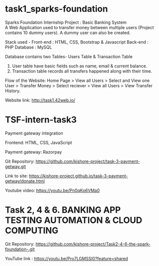 # task1_sparks-foundation
Sparks Foundation Internship Project : Basic Banking System  
A Web Application used to transfer money between multiple users (Project contains 10 dummy users). A dummy user can also be created.  

Stack used - 
Front-end : HTML, CSS, Bootstrap & Javascript 
Back-end : PHP 
Database : MySQL   

Database contains two Tables- Users Table & Transaction Table 
1. User table have basic fields such as name, email & current balance. 
2. Transaction table records all transfers happened along with their time.  

Flow of the Website: Home Page > View all Users > Select and View one User > Transfer Money > Select reciever > View all Users > View Transfer History.

Website link: http://task1.42web.io/


# TSF-intern-task3 

 Payment gateway integration

Frontend: HTML, CSS, JavaScript

Payment gateway: Razorpay

Git Repository:  https://github.com/kishore-project/task-3-payment-getway.git

Link to site: https://kishore-project.github.io/task-3-payment-getway/donate.html

Youtube video:  https://youtu.be/Pn0qKo6VMa0

# Task 2, 4 & 6. BANKING APP  TESTING AUTOMATION & CLOUD COMPUTING 

Git Repository:  https://github.com/kishore-project/Task2-4-6-the-spark-foundation-.git

YouTube link : https://youtu.be/Pro7LGMSSI0?feature=shared
